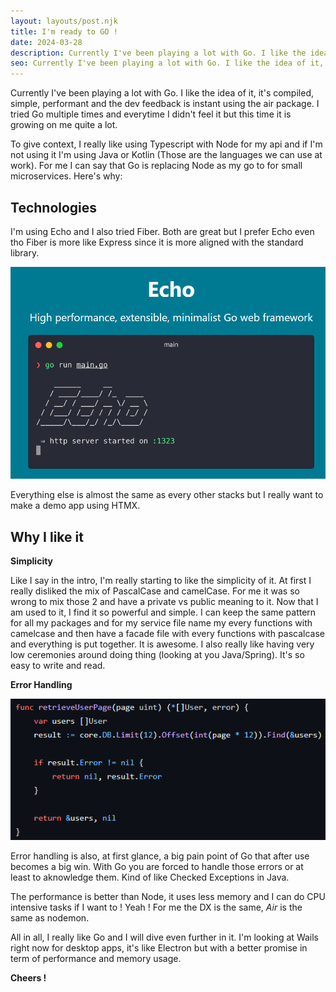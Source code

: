 ```yaml
---
layout: layouts/post.njk
title: I'm ready to GO !
date: 2024-03-28
description: Currently I've been playing a lot with Go. I like the idea of it, it's compiled, simple, performant and the dev feedback is instant using the air package. I tried Go multiple times and everytime I didn't feel it but this time it is growing on me quite a lot.
seo: Currently I've been playing a lot with Go. I like the idea of it, it's compiled, simple, performant and the dev feedback is instant using the air package.
---
```


Currently I've been playing a lot with Go. I like the idea of it, it's compiled, simple, performant and the dev feedback is instant using the air package. I tried Go multiple times and everytime I didn't feel it but this time it is growing on me quite a lot.

To give context, I really like using Typescript with Node for my api and if I'm not using it I'm using Java or Kotlin (Those are the languages we can use at work). For me I can say that Go is replacing Node as my go to for small microservices. Here's why:

## Technologies

I'm using Echo and I also tried Fiber. Both are great but I prefer Echo even tho Fiber is more like Express since it is more aligned with the standard library.

![Echo Landing](assets/posts/ready-to-go/golang-echo.png)

Everything else is almost the same as every other stacks but I really want to make a demo app using HTMX.

## Why I like it

**Simplicity**

Like I say in the intro, I'm really starting to like the simplicity of it. At first I really disliked the mix of PascalCase and camelCase. For me it was so wrong to mix those 2 and have a private vs public meaning to it. Now that I am used to it, I find it so powerful and simple. I can keep the same pattern for all my packages and for my service file name my every functions with camelcase and then have a facade file with every functions with pascalcase and everything is put together. It is awesome. I also really like having very low ceremonies around doing thing (looking at you Java/Spring). It's so easy to write and read.

**Error Handling**

![Github Code](assets/posts/ready-to-go/func-example.png)

Error handling is also, at first glance, a big pain point of Go that after use becomes a big win. With Go you are forced to handle those errors or at least to aknowledge them. Kind of like Checked Exceptions in Java.

The performance is better than Node, it uses less memory and I can do CPU intensive tasks if I want to ! Yeah ! For me the DX is the same, *Air* is the same as nodemon.

All in all, I really like Go and I will dive even further in it. I'm looking at Wails right now for desktop apps, it's like Electron but with a better promise in term of performance and memory usage.

**Cheers !**
